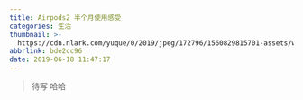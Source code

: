```yaml
---
title: Airpods2 半个月使用感受
categories: 生活
thumbnail: >-
  https://cdn.nlark.com/yuque/0/2019/jpeg/172796/1560829815701-assets/web-upload/817d7f4e-d724-4f38-9ae0-06ee71773e5d.jpeg
abbrlink: bde2cc96
date: 2019-06-18 11:47:17
---
```

> 待写 哈哈